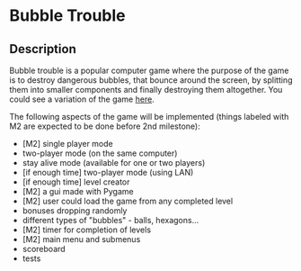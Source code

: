 Bubble Trouble
==============

Description
-------------

Bubble trouble is a popular computer game where the purpose of the game is to destroy dangerous bubbles, that bounce around the screen, by splitting them into smaller components and finally destroying them altogether. You could see a variation of the game <a href=http://bgflash.com/flash/3155/bubble-struggle-2-rebubbled.html>here</a>.  

The following aspects of the game will be implemented (things labeled with M2 are expected to be done before 2nd milestone):
- [M2] single player mode
- two-player mode (on the same computer)
- stay alive mode (available for one or two players)
- [if enough time] two-player mode (using LAN)
- [if enough time] level creator
- [M2] a gui made with Pygame
- [M2] user could load the game from any completed level
- bonuses dropping randomly
- different types of "bubbles" - balls, hexagons...
- [M2] timer for completion of levels
- [M2] main menu and submenus
- scoreboard
- tests

